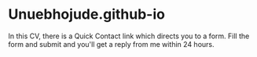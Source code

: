 # Unuebhojude.github-io
In this CV, there is a Quick Contact link which directs you to a form. Fill the form and submit and you'll get a reply from me within 24 hours.
